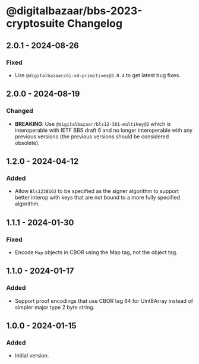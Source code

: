 # @digitalbazaar/bbs-2023-cryptosuite Changelog

## 2.0.1 - 2024-08-26

### Fixed
- Use `@digitalbazaar/di-sd-primitives@3.0.4` to get latest bug fixes.

## 2.0.0 - 2024-08-19

### Changed
- **BREAKING**: Use `@digitalbazaar/bls12-381-multikey@2` which is
  interoperable with IETF BBS draft 6 and no longer interoperable with
  any previous versions (the previous versions should be considered
  obsolete).

## 1.2.0 - 2024-04-12

### Added
- Allow `Bls12381G2` to be specified as the signer algorithm to
  support better interop with keys that are not bound to a more
  fully specified algorithm.

## 1.1.1 - 2024-01-30

### Fixed 
- Encode `Map` objects in CBOR using the Map tag, not the object tag.

## 1.1.0 - 2024-01-17

### Added
- Support proof encodings that use CBOR tag 64 for Uint8Array instead
  of simpler major type 2 byte string.

## 1.0.0 - 2024-01-15

### Added
- Initial version.
